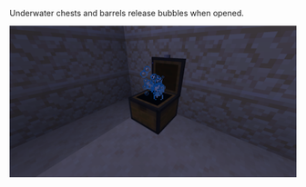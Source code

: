 Underwater chests and barrels release bubbles when opened.

![Chest bubbles](https://github.com/Chailotl/chocolate-tweaks/blob/master/Chest%20Bubbles/Chest%20bubbles.png)
